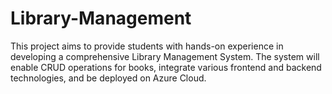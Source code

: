 # Library-Management
This project aims to provide students with hands-on experience in developing a comprehensive Library Management System. The system will enable CRUD operations for books, integrate various frontend and backend technologies, and be deployed on Azure Cloud. 
